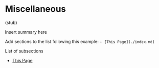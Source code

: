 # Miscellaneous
(stub)

Insert summary here

Add sections to the list following this example:
```- [This Page](./index.md)```

List of subsections
- [This Page](./index.md)